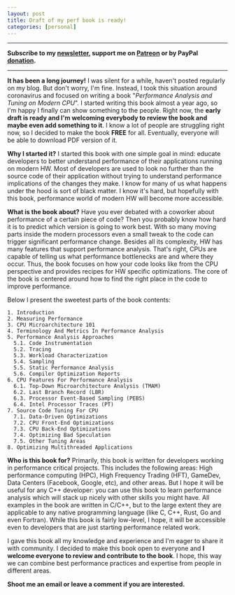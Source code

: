 ```yaml
---
layout: post
title: Draft of my perf book is ready!
categories: [personal]
---
```


------
**Subscribe to my [newsletter](https://products.easyperf.net/newsletter), support me on [Patreon](https://www.patreon.com/dendibakh) or by PayPal [donation](https://www.paypal.com/cgi-bin/webscr?cmd=_donations&business=TBM3NW8TKTT34&currency_code=USD&source=url).**

------

**It has been a long journey!** I was silent for a while, haven't posted regularly on my blog. But don't worry, I'm fine. Instead, I took this situation around coronavirus and focused on writing a book "*Performance Analysis and Tuning on Modern CPU*". I started writing this book almost a year ago, so I'm happy I finally can show something to the people. Right now, the **early draft is ready and I'm welcoming everybody to review the book and maybe even add something to it**. I know a lot of people are struggling right now, so I decided to make the book __FREE__ for all. Eventually, everyone will be able to download PDF version of it.

__Why I started it?__ I started this book with one simple goal in mind: educate developers to better understand performance of their applications running on modern HW. Most of developers are used to look no further than the source code of their application without trying to understand performance implications of the changes they make. I know for many of us what happens under the hood is sort of black matter. I know it's hard, but hopefully with this book, performance world of modern HW will become more accessible.

__What is the book about?__ Have you ever debated with a coworker about performance of a certain piece of code? Then you probably know how hard it is to predict which version is going to work best. With so many moving parts inside the modern processors even a small tweak to the code can trigger significant performance change. Besides all its complexity, HW has many features that support performance analysis. That's right, CPUs are capable of telling us what performance bottlenecks are and where they occur. Thus, the book focuses on how your code looks like from the CPU perspective and provides recipes for HW specific optimizations. The core of the book is centered around how to find the right place in the code to improve performance.

Below I present the sweetest parts of the book contents:
```
1. Introduction
2. Measuring Performance
3. CPU Microarchitecture 101
4. Terminology And Metrics In Performance Analysis
5. Performance Analysis Approaches
  5.1. Code Instrumentation
  5.2. Tracing
  5.3. Workload Characterization
  5.4. Sampling
  5.5. Static Performance Analysis
  5.6. Compiler Optimization Reports
6. CPU Features For Performance Analysis
  6.1. Top-Down Microarchitecture Analysis (TMAM)
  6.2. Last Branch Record (LBR)
  6.3. Processor Event-Based Sampling (PEBS)
  6.4. Intel Processor Traces (PT)
7. Source Code Tuning For CPU
  7.1. Data-Driven Optimizations
  7.2. CPU Front-End Optimizations
  7.3. CPU Back-End Optimizations
  7.4. Optimizing Bad Speculation
  7.5. Other Tuning Areas
8. Optimizing Multithreaded Applications
```

__Who is this book for?__ Primarily, this book is written for developers working in performance critical projects. This includes the following areas: High performance computing (HPC), High Frequency Trading (HFT), GameDev, Data Centers (Facebook, Google, etc), and other areas. But I hope it will be useful for any C++ developer: you can use this book to learn performance analysis which will stack up nicely with other skills you might have. All examples in the book are written in C/C++, but to the large extent they are applicable to any native programming language (like C, C++, Rust, Go and even Fortran). While this book is fairly low-level, I hope, it will be accessible even to developers that are just starting performance related work.

I gave this book all my knowledge and experience and I'm eager to share it with community. I decided to make this book open to everyone and **I welcome everyone to review and contribute to the book**. I hope, this way we can combine best performance practices and expertise from people in different areas. 

**Shoot me an email or leave a comment if you are interested.**

